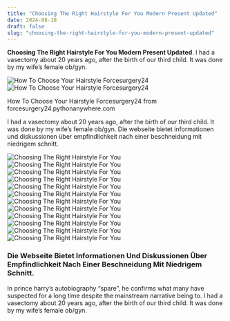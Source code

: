 ```yaml
---
title: "Choosing The Right Hairstyle For You Modern Present Updated"
date: 2024-08-18
draft: false
slug: "choosing-the-right-hairstyle-for-you-modern-present-updated" 
---
```


**Choosing The Right Hairstyle For You Modern Present Updated**. I had a vasectomy about 20 years ago, after the birth of our third child. It was done by my wife’s female ob/gyn.

![How To Choose Your Hairstyle Forcesurgery24](https://images.bridestory.com/image/upload/q_80,f_auto/k8cnq8nhanv3pkqwapqp.jpg)![How To Choose Your Hairstyle Forcesurgery24](https://images.bridestory.com/image/upload/q_80,f_auto/k8cnq8nhanv3pkqwapqp.jpg)

How To Choose Your Hairstyle Forcesurgery24 from forcesurgery24.pythonanywhere.com

I had a vasectomy about 20 years ago, after the birth of our third child. It was done by my wife’s female ob/gyn. Die webseite bietet informationen und diskussionen über empfindlichkeit nach einer beschneidung mit niedrigem schnitt.

![Choosing The Right Hairstyle For You ](http://media.new.mensxp.com/media/content/2016/Mar/heres-how-you-can-choose-the-perfect-hairstyle-for-yourself-according-to-your-face-shape-652x400-1-1458133064.jpg " Heres How You Can Choose The Perfect Hairstyle For Yourself According")![Choosing The Right Hairstyle For You ](https://i.pinimg.com/736x/e9/b6/79/e9b6790aee18cf461e65ec4d41f46a1e.jpg " How To Choose The Right Hairstyle For Your Face Shape Square face")![Choosing The Right Hairstyle For You ](https://stylesweekly.com/wp-content/uploads/2016/07/7-tips-for-choosing-the-right-haircut-for-you.jpg " 7 Tips on How to Choose the Right Hairstyle for You Styles Weekly")![Choosing The Right Hairstyle For You ](https://www.topbeautymagazines.com/wp-content/uploads/2022/10/How-to-Choose-the-Best-Hairstyle-According-to-Your-Face-Shape-768x1152.jpg " How to Choose the Best Hairstyle According to Your Face Shape Top")![Choosing The Right Hairstyle For You ](https://neostopzone.com/wp-content/uploads/2023/05/Cover-The-Ultimate-Guide-to-Choosing-the-Perfect-Hairstyle-for-Your-Face-Shape-1024x576.jpg " Perfect Hairstyle for Your Face Shape")![Choosing The Right Hairstyle For You ](https://nikitahair.com/wp-content/uploads/1200x900GMB-4-2.jpg " Choosing The Best Hairstyle For You Nikita Hair")![Choosing The Right Hairstyle For You ](https://wl-brightside.cf.tsp.li/resize/728x/jpg/ade/5a7/2c24b1549d8e3335b3feb263f4.jpg " How to Choose the Best Hairstyle to Match Your Face / Bright Side")![Choosing The Right Hairstyle For You ](https://i.pinimg.com/736x/f5/53/d4/f553d4fb32565cb3488d5e79af41b23e.jpg " Definitive Guide to Choosing the Right Hairstyle for You! Hair styles")![Choosing The Right Hairstyle For You ](https://images.bridestory.com/image/upload/q_80,f_auto/k8cnq8nhanv3pkqwapqp.jpg " How To Choose Your Hairstyle Forcesurgery24")![Choosing The Right Hairstyle For You ](https://usercontent1.hubstatic.com/13061608_f520.jpg " Finding The Right Hairstyle To Suit Your Face Shape hubpages")![Choosing The Right Hairstyle For You ](https://orane.com/wp-content/uploads/2021/09/blog_face_shape.jpg " How To Choose a Perfect Hairstyle Suiting Your Face Shape? Orane")![Choosing The Right Hairstyle For You ](https://i.ytimg.com/vi/xiDmrQ0SODE/maxresdefault.jpg " The ONLY Hair Guide You'll Need to Choose the Right Hairstyle for YOUR")

### Die Webseite Bietet Informationen Und Diskussionen Über Empfindlichkeit Nach Einer Beschneidung Mit Niedrigem Schnitt.

In prince harry’s autobiography “spare”, he confirms what many have suspected for a long time despite the mainstream narrative being to. I had a vasectomy about 20 years ago, after the birth of our third child. It was done by my wife’s female ob/gyn.